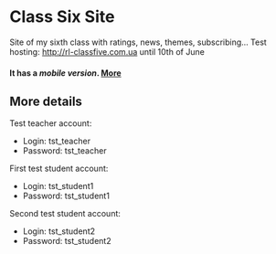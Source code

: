 # Class Six Site
Site of my sixth class with ratings, news, themes, subscribing...
Test hosting: http://rl-classfive.com.ua until 10th of June
#### It has a *mobile version*. [More](https://github.com/R-Mielamud/ClasssixStudent)

## More details
Test teacher account:
- Login: tst_teacher
- Password: tst_teacher

First test student account:
- Login: tst_student1
- Password: tst_student1

Second test student account:
- Login: tst_student2
- Password: tst_student2
